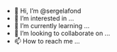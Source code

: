 - 👋 Hi, I’m @sergelafond
- 👀 I’m interested in ...
- 🌱 I’m currently learning ...
- 💞️ I’m looking to collaborate on ...
- 📫 How to reach me ...

<!---
sergelafond/sergelafond is a ✨ special ✨ repository because its `README.md` (this file) appears on your GitHub profile.
You can click the Preview link to take a look at your changes.
--->
